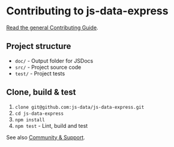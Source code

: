 # Contributing to js-data-express

[Read the general Contributing Guide](http://js-data.io/docs/contributing).

## Project structure

* `doc/` - Output folder for JSDocs
* `src/` - Project source code
* `test/` - Project tests

## Clone, build & test

1. `clone git@github.com:js-data/js-data-express.git`
1. `cd js-data-express`
1. `npm install`
1. `npm test` - Lint, build and test

See also [Community & Support](http://js-data.io/docs/community).
